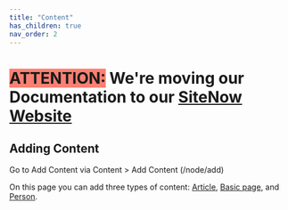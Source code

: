 ```yaml
---
title: "Content"
has_children: true
nav_order: 2
---
```

# <span style=background-color:salmon>ATTENTION:</span> We're moving our Documentation to our [SiteNow Website](http://sitenow.uiowa.edu/documentation)

## Adding Content

Go to Add Content via Content > Add Content (/node/add)

On this page you can add three types of content: [Article](http://sitenow.uiowa.edu/documentation/article-content-type), [Basic page](http://sitenow.uiowa.edu/documentation/basic-page-content-type), and [Person](http://sitenow.uiowa.edu/documentation/person-content-type).
